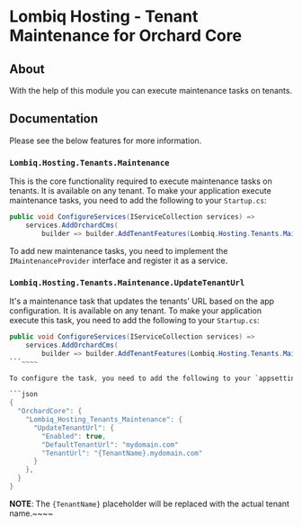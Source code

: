 # Lombiq Hosting - Tenant Maintenance for Orchard Core

## About

With the help of this module you can execute maintenance tasks on tenants.

## Documentation

Please see the below features for more information.

### `Lombiq.Hosting.Tenants.Maintenance`

This is the core functionality required to execute maintenance tasks on tenants. It is available on any tenant. To make your application execute maintenance tasks, you need to add the following to your `Startup.cs`:

```csharp
public void ConfigureServices(IServiceCollection services) =>
    services.AddOrchardCms(
        builder => builder.AddTenantFeatures(Lombiq.Hosting.Tenants.Maintenance.Constants.FeatureNames.Maintenance));
```

To add new maintenance tasks, you need to implement the `IMaintenanceProvider` interface and register it as a service.

### `Lombiq.Hosting.Tenants.Maintenance.UpdateTenantUrl`

It's a maintenance task that updates the tenants' URL based on the app configuration. It is available on any tenant. To make your application execute this task, you need to add the following to your `Startup.cs`:

```csharp
public void ConfigureServices(IServiceCollection services) =>
    services.AddOrchardCms(
        builder => builder.AddTenantFeatures(Lombiq.Hosting.Tenants.Maintenance.Constants.FeatureNames.UpdateTenantUrl));
```~~~~

To configure the task, you need to add the following to your `appsettings.json`:

```json
{
  "OrchardCore": {
    "Lombiq_Hosting_Tenants_Maintenance": {
      "UpdateTenantUrl": {
        "Enabled": true,
        "DefaultTenantUrl": "mydomain.com"
        "TenantUrl": "{TenantName}.mydomain.com"
      }
    },
  }
}
```

**NOTE**: The `{TenantName}` placeholder will be replaced with the actual tenant name.~~~~